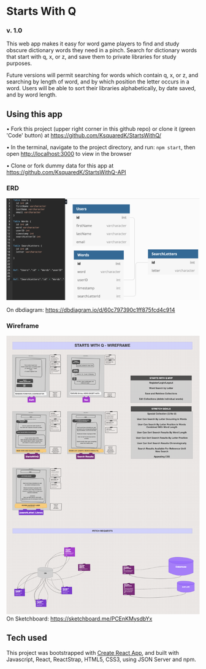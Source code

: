 # Starts With Q 
### v. 1.0

This web app makes it easy for word game players to find and study obscure dictionary words they need in a pinch. Search for dictionary words that start with q, x, or z, and save them to private libraries for study purposes.

Future versions will permit searching for words which contain q, x, or z, and searching by length of word, and by which position the letter occurs in a word. Users will be able to sort their libraries alphabetically, by date saved, and by word length.

## Using this app

• Fork this project (upper right corner in this github repo) or clone it (green 'Code' button) at https://github.com/KsquaredK/StartsWithQ/

• In the terminal, navigate to the project directory, and run: `npm start`, then open [http://localhost:3000](http://localhost:3000) to view in the browser

• Clone or fork dummy data for this app at https://github.com/KsquaredK/StartsWithQ-API 

### ERD
![image](https://github.com/KsquaredK/StartsWithQ/blob/main/src/components/assets/ERD_StartsWithQ.png)

On dbdiagram: https://dbdiagram.io/d/60c797390c1ff875fcd4c914

### Wireframe
![image](https://github.com/KsquaredK/StartsWithQ/blob/main/src/components/assets/StartsWithQ_wireframe.png)
On Sketchboard: https://sketchboard.me/PCEnKMysdbYx




## Tech used
This project was bootstrapped with [Create React App](https://github.com/facebook/create-react-app), and built with Javascript, React, ReactStrap, HTML5, CSS3, using JSON Server and npm.

